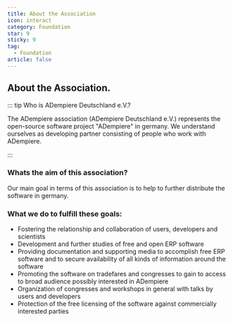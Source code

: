 ```yaml
---
title: About the Association
icon: interact
category: Foundation
star: 9
sticky: 9
tag:
  - Foundation
article: false
---
```


## About the Association.

::: tip Who is ADempiere Deutschland e.V.?

The ADempiere association (ADempiere Deutschland e.V.) represents the open-source software project "ADempiere" in germany. We understand ourselves as developing partner consisting of people who work with ADempiere.

:::

### Whats the aim of this association?

Our main goal in terms of this association is to help to further distribute the software in germany.

### What we do to fulfill these goals:

- Fostering the relationship and collaboration of users, developers and scientists
- Development and further studies of free and open ERP software
- Providing documentation and supporting media to accomplish free ERP software and to secure availability of all kinds of information around the software
- Promoting the software on tradefares and congresses to gain to access to broad audience possibly interested in ADempiere
- Organization of congresses and workshops in general with talks by users and developers
- Protection of the free licensing of the software against commercially interested parties
